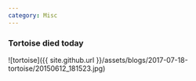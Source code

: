 ```yaml
---
category: Misc
---
```


### Tortoise died today

![tortoise]({{ site.github.url }}/assets/blogs/2017-07-18-tortoise/20150612_181523.jpg)


